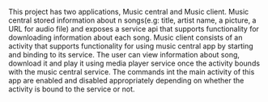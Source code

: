 This project has two applications, Music central and Music client.
Music central stored information about n songs(e.g: title, artist name, a picture, a URL for audio file) and exposes a service api that supports functionality for downloading information about each song.
Music client consists of an activity that supports functionality for using music central app by starting and binding to its service. The user can view information about song, download it and play it using media player service once the activity bounds with the music central service. The commands int the main activity of this app are enabled and disabled appropriately depending on whether the activity is bound to the service or not.
